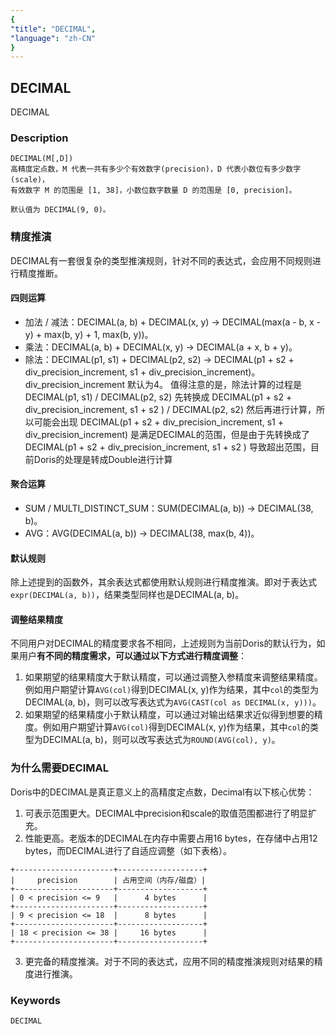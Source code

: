 ```yaml
---
{
"title": "DECIMAL",
"language": "zh-CN"
}
---
```


<!-- 
Licensed to the Apache Software Foundation (ASF) under one
or more contributor license agreements.  See the NOTICE file
distributed with this work for additional information
regarding copyright ownership.  The ASF licenses this file
to you under the Apache License, Version 2.0 (the
"License"); you may not use this file except in compliance
with the License.  You may obtain a copy of the License at

  http://www.apache.org/licenses/LICENSE-2.0

Unless required by applicable law or agreed to in writing,
software distributed under the License is distributed on an
"AS IS" BASIS, WITHOUT WARRANTIES OR CONDITIONS OF ANY
KIND, either express or implied.  See the License for the
specific language governing permissions and limitations
under the License.
-->

## DECIMAL

DECIMAL

### Description
    DECIMAL(M[,D])
    高精度定点数，M 代表一共有多少个有效数字(precision)，D 代表小数位有多少数字(scale)，
    有效数字 M 的范围是 [1, 38]，小数位数字数量 D 的范围是 [0, precision]。

    默认值为 DECIMAL(9, 0)。

### 精度推演

DECIMAL有一套很复杂的类型推演规则，针对不同的表达式，会应用不同规则进行精度推断。

#### 四则运算

* 加法 / 减法：DECIMAL(a, b) + DECIMAL(x, y) -> DECIMAL(max(a - b, x - y) + max(b, y) + 1, max(b, y))。
* 乘法：DECIMAL(a, b) + DECIMAL(x, y) -> DECIMAL(a + x, b + y)。
* 除法：DECIMAL(p1, s1) + DECIMAL(p2, s2) -> DECIMAL(p1 + s2 + div_precision_increment, s1 + div_precision_increment)。div_precision_increment 默认为4。
  值得注意的是，除法计算的过程是
  DECIMAL(p1, s1) / DECIMAL(p2, s2) 先转换成 DECIMAL(p1 + s2 + div_precision_increment, s1 + s2 ) /  DECIMAL(p2, s2)  然后再进行计算，所以可能会出现
  DECIMAL(p1 + s2 + div_precision_increment, s1 + div_precision_increment) 是满足DECIMAL的范围，但是由于先转换成了DECIMAL(p1 + s2 + div_precision_increment, s1 + s2 )
  导致超出范围，目前Doris的处理是转成Double进行计算


#### 聚合运算

* SUM / MULTI_DISTINCT_SUM：SUM(DECIMAL(a, b)) -> DECIMAL(38, b)。
* AVG：AVG(DECIMAL(a, b)) -> DECIMAL(38, max(b, 4))。

#### 默认规则

除上述提到的函数外，其余表达式都使用默认规则进行精度推演。即对于表达式 `expr(DECIMAL(a, b))`，结果类型同样也是DECIMAL(a, b)。

#### 调整结果精度

不同用户对DECIMAL的精度要求各不相同，上述规则为当前Doris的默认行为，如果用户**有不同的精度需求，可以通过以下方式进行精度调整**：
1. 如果期望的结果精度大于默认精度，可以通过调整入参精度来调整结果精度。例如用户期望计算`AVG(col)`得到DECIMAL(x, y)作为结果，其中`col`的类型为DECIMAL(a, b)，则可以改写表达式为`AVG(CAST(col as DECIMAL(x, y)))`。
2. 如果期望的结果精度小于默认精度，可以通过对输出结果求近似得到想要的精度。例如用户期望计算`AVG(col)`得到DECIMAL(x, y)作为结果，其中`col`的类型为DECIMAL(a, b)，则可以改写表达式为`ROUND(AVG(col), y)`。

### 为什么需要DECIMAL

Doris中的DECIMAL是真正意义上的高精度定点数，Decimal有以下核心优势：
1. 可表示范围更大。DECIMAL中precision和scale的取值范围都进行了明显扩充。
2. 性能更高。老版本的DECIMAL在内存中需要占用16 bytes，在存储中占用12 bytes，而DECIMAL进行了自适应调整（如下表格）。
```
+----------------------+-------------------+
|     precision        | 占用空间（内存/磁盘）|
+----------------------+-------------------+
| 0 < precision <= 9   |      4 bytes      |
+----------------------+-------------------+
| 9 < precision <= 18  |      8 bytes      |
+----------------------+-------------------+
| 18 < precision <= 38 |     16 bytes      |
+----------------------+-------------------+
```
3. 更完备的精度推演。对于不同的表达式，应用不同的精度推演规则对结果的精度进行推演。

### Keywords
    DECIMAL
